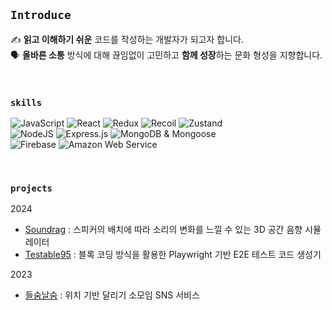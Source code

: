 ## `Introduce`

✍️ **읽고 이해하기 쉬운** 코드를 작성하는 개발자가 되고자 합니다.<br>
🗣️ **올바른 소통** 방식에 대해 끊임없이 고민하고 **함께 성장**하는 문화 형성을 지향합니다.

<br>

### `skills`
![JavaScript](https://img.shields.io/badge/javascript-%23404d59.svg?style=for-the-badge&logo=javascript&logoColor=%sd)
![React](https://img.shields.io/badge/react-%23404d59.svg?style=for-the-badge&logo=react&logoColor=%2361DAFB)
![Redux](https://img.shields.io/badge/redux-%23404d59.svg?style=for-the-badge&logo=redux&logoColor=%23DB7093)
![Recoil](https://img.shields.io/badge/recoil-%23404d59.svg?style=for-the-badge&logo=recoil&logoColor=%sd)
![Zustand](https://img.shields.io/badge/zustand-%23404d59.svg?style=for-the-badge&logo=react&logoColor=%23FFFFFF) <br>
![NodeJS](https://img.shields.io/badge/node.js-404d59?style=for-the-badge&logo=node.js&logoColor=6DA55F)
![Express.js](https://img.shields.io/badge/express.js-%23404d59.svg?style=for-the-badge&logo=express&logoColor=%23w)
![MongoDB & Mongoose](https://img.shields.io/badge/MongoDB%20&%20Mongoose-%23404d59.svg?style=for-the-badge&logo=mongodb&logoColor=w) <br>
![Firebase](https://img.shields.io/badge/firebase-%23404d59.svg?style=for-the-badge&logo=firebase&logoColor=red)
![Amazon Web Service](https://img.shields.io/badge/amazon%20web%20service-%23404d59.svg?style=for-the-badge&logo=amazon&logoColor=b)

<br>

### `projects`
2024
- [Soundrag](https://soundrag-31cbb.web.app/) : 스피커의 배치에 따라 소리의 변화를 느낄 수 있는 3D 공간 음향 시뮬레이터
- [Testable95](https://testable95.web.app/) : 블록 코딩 방식을 활용한 Playwright 기반 E2E 테스트 코드 생성기

2023
- [들숨날숨](https://teal-jalebi-251bb4.netlify.app/) : 위치 기반 달리기 소모임 SNS 서비스
